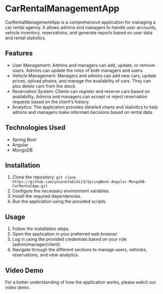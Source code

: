 # CarRentalManagementApp

CarRentalManagementApp is a comprehensive application for managing a car rental agency. It allows admins and managers to handle user accounts, vehicle inventory, reservations, and generate reports based on user data and rental statistics.

## Features

- User Management: Admins and managers can add, update, or remove users. Admins can update the roles of both managers and users.
- Vehicle Management: Managers and admins can add new cars, update prices, upload photos, and manage the availability of cars. They can also delete cars from the stock.
- Reservation System: Clients can register and reserve cars based on availability. Admins and managers can accept or reject reservation requests based on the client's history.
- Analytics: The application provides detailed charts and statistics to help admins and managers make informed decisions based on rental data.

## Technologies Used

- Spring Boot
- Angular
- MongoDB

## Installation

1. Clone the repository: `git clone https://github.com/youssefabidi13/SpringBoot-Angular-MongoDB-CarRentalApp.git`
2. Configure the necessary environment variables.
3. Install the required dependencies.
4. Run the application using the provided scripts.

## Usage

1. Follow the installation steps.
2. Open the application in your preferred web browser.
3. Log in using the provided credentials based on your role (admin/manager/client).
4. Navigate through the different sections to manage users, vehicles, reservations, and view analytics.

## Video Demo

For a better understanding of how the application works, please watch our video demo .
